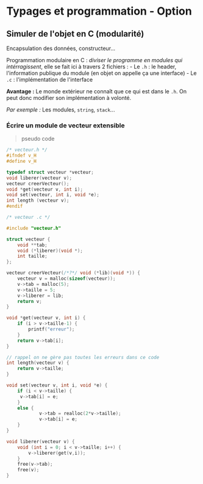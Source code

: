 # Typages et programmation - Option

## Simuler de l'objet en C (modularité)

Encapsulation des données, constructeur...

Programmation modulaire en C : *diviser le programme en modules qui intérragissent*, elle se fait ici à travers 2 fichiers :
	- Le `.h` : le header, l'information publique du module (en objet on appelle ça une interface)
	- Le `.c` : l'implémentation de l'interface

**Avantage :** Le monde extérieur ne connaît que ce qui est dans le `.h`. On peut donc modifier son implémentation à volonté.

*Par exemple :* Les modules, `string`, `stack`...

### Écrire un module de vecteur extensible

>pseudo code

```c
/* vecteur.h */
#ifndef v_H
#define v_H

typedef struct vecteur *vecteur;
void liberer(vecteur v);
vecteur creerVecteur();
void *get(vecteur v, int i);
void set(vecteur, int i, void *e);
int length (vecteur v);
#endif

```

```c
/* vecteur .c */

#include "vecteur.h"

struct vecteur {
	void **tab;
	void (*liberer)(void *);
	int taille;
};

vecteur creerVecteur(/*?*/ void (*lib)(void *)) {
	vecteur v = malloc(sizeof(vecteur));
	v->tab = malloc(5);
	v->taille = 5;
	v->liberer = lib;
	return v;
}

void *get(vecteur v, int i) {
	if (i > v->taille-1) {
		printf("erreur");
	}
	return v->tab[i];
}

// rappel on ne gère pas toutes les erreurs dans ce code
int length(vecteur v) {
	return v->taille;
}

void set(vecteur v, int i, void *e) {
	if (i < v->taille) {
	 v->tab[i] = e;
	}
	else {
			v->tab = realloc(2*v->taille);
			v->tab[i] = e;
	}
}

void liberer(vecteur v) {
	void (int i = 0; i < v->taille; i++) {
		v->liberer(get(v,i));
	}
	free(v->tab);
	free(v);
}

```
